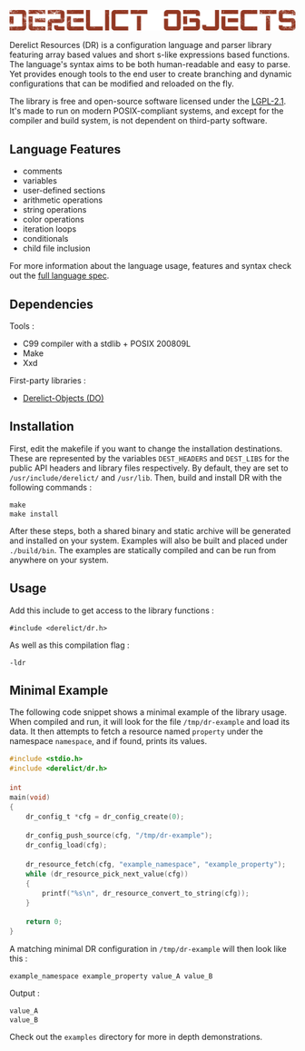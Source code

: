 ![Derelict Resources banner](./extras/banner.png)

Derelict Resources (DR) is a configuration language and parser library featuring array based values and short s-like expressions based functions. The language's syntax aims to be both human-readable and easy to parse. Yet provides enough tools to the end user to create branching and dynamic configurations that can be modified and reloaded on the fly.

The library is free and open-source software licensed under the [LGPL-2.1](https://www.gnu.org/licenses/old-licenses/lgpl-2.1.html). It's made to run on modern POSIX-compliant systems, and except for the compiler and build system, is not dependent on third-party software.

Language Features
-----------------

- comments
- variables
- user-defined sections
- arithmetic operations
- string operations
- color operations
- iteration loops
- conditionals
- child file inclusion

For more information about the language usage, features and syntax check out the [full language spec](./doc/spec.md).

Dependencies
------------

Tools :

- C99 compiler with a stdlib + POSIX 200809L
- Make
- Xxd

First-party libraries :

- [Derelict-Objects (DO)](https://codeberg.org/fraawlen/derelict-objects)

Installation
------------

First, edit the makefile if you want to change the installation destinations. These are represented by the variables `DEST_HEADERS` and `DEST_LIBS` for the public API headers and library files respectively. By default, they are set to `/usr/include/derelict/` and `/usr/lib`.
Then, build and install DR with the following commands :

```
make
make install
```

After these steps, both a shared binary and static archive will be generated and installed on your system. Examples will also be built and placed under `./build/bin`. The examples are statically compiled and can be run from anywhere on your system.

Usage
-----

Add this include to get access to the library functions :

```
#include <derelict/dr.h>
```

As well as this compilation flag :

```
-ldr
```

Minimal Example
-------

The following code snippet shows a minimal example of the library usage. When compiled and run, it will look for the file `/tmp/dr-example` and load its data. It then attempts to fetch a resource named `property` under the namespace `namespace`, and if found, prints its values.

```c
#include <stdio.h>
#include <derelict/dr.h>

int
main(void)
{
	dr_config_t *cfg = dr_config_create(0);

	dr_config_push_source(cfg, "/tmp/dr-example");
	dr_config_load(cfg);

	dr_resource_fetch(cfg, "example_namespace", "example_property");
	while (dr_resource_pick_next_value(cfg))
	{
		printf("%s\n", dr_resource_convert_to_string(cfg));
	}

	return 0;
}
```

A matching minimal DR configuration in `/tmp/dr-example` will then look like this :

```
example_namespace example_property value_A value_B
```

Output :

```
value_A
value_B
```

Check out the `examples` directory for more in depth demonstrations.
